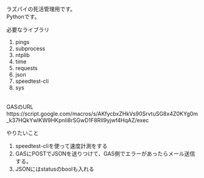 ラズパイの死活管理用です。<br>
Pythonです。

必要なライブラリ
1. pings
2. subprocess
3. ntplib
4. time
5. requests
6. json
7. speedtest-cli
8. sys
<br>
GASのURL
https://script.google.com/macros/s/AKfycbxZHkVs90SrvtuSG8x4Z0KYg0m_k37HQkYwlKW9HKpnli8rSGwD1F8RIl9yjwf4HqAZ/exec

やりたいこと
1. speedtest-cliを使って速度計測をする
2. GASにPOSTでJSONを送りつけて、GAS側でエラーがあったらメール送信する。
3. JSONにはstatusのboolも入れる